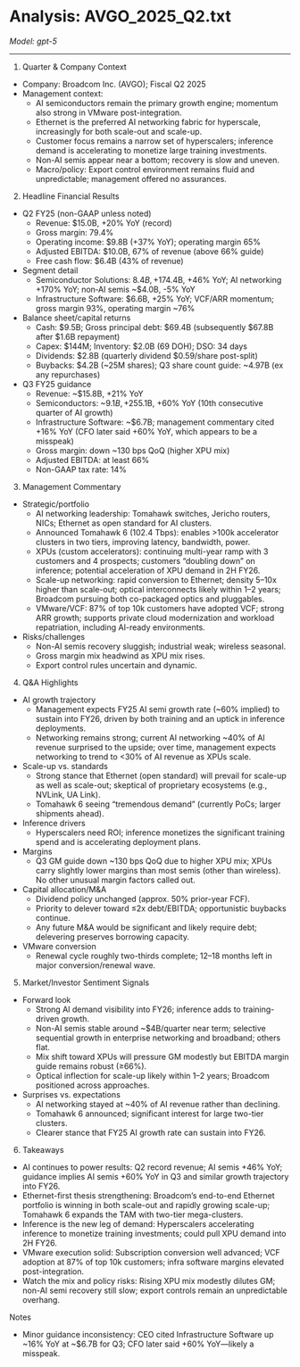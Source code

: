 # Analysis: AVGO_2025_Q2.txt

*Model: gpt-5*

---

1) Quarter & Company Context
- Company: Broadcom Inc. (AVGO); Fiscal Q2 2025
- Management context:
  - AI semiconductors remain the primary growth engine; momentum also strong in VMware post-integration.
  - Ethernet is the preferred AI networking fabric for hyperscale, increasingly for both scale-out and scale-up.
  - Customer focus remains a narrow set of hyperscalers; inference demand is accelerating to monetize large training investments.
  - Non-AI semis appear near a bottom; recovery is slow and uneven.
  - Macro/policy: Export control environment remains fluid and unpredictable; management offered no assurances.

2) Headline Financial Results
- Q2 FY25 (non-GAAP unless noted)
  - Revenue: $15.0B, +20% YoY (record)
  - Gross margin: 79.4%
  - Operating income: $9.8B (+37% YoY); operating margin 65%
  - Adjusted EBITDA: $10.0B, 67% of revenue (above 66% guide)
  - Free cash flow: $6.4B (43% of revenue)
- Segment detail
  - Semiconductor Solutions: $8.4B, +17% YoY; AI semis >$4.4B, +46% YoY; AI networking +170% YoY; non‑AI semis ~$4.0B, -5% YoY
  - Infrastructure Software: $6.6B, +25% YoY; VCF/ARR momentum; gross margin 93%, operating margin ~76%
- Balance sheet/capital returns
  - Cash: $9.5B; Gross principal debt: $69.4B (subsequently $67.8B after $1.6B repayment)
  - Capex: $144M; Inventory: $2.0B (69 DOH); DSO: 34 days
  - Dividends: $2.8B (quarterly dividend $0.59/share post-split)
  - Buybacks: $4.2B (~25M shares); Q3 share count guide: ~4.97B (ex any repurchases)
- Q3 FY25 guidance
  - Revenue: ~$15.8B, +21% YoY
  - Semiconductors: ~$9.1B, +25% YoY; AI semis: ~$5.1B, +60% YoY (10th consecutive quarter of AI growth)
  - Infrastructure Software: ~$6.7B; management commentary cited +16% YoY (CFO later said +60% YoY, which appears to be a misspeak)
  - Gross margin: down ~130 bps QoQ (higher XPU mix)
  - Adjusted EBITDA: at least 66%
  - Non-GAAP tax rate: 14%

3) Management Commentary
- Strategic/portfolio
  - AI networking leadership: Tomahawk switches, Jericho routers, NICs; Ethernet as open standard for AI clusters.
  - Announced Tomahawk 6 (102.4 Tbps): enables >100k accelerator clusters in two tiers, improving latency, bandwidth, power.
  - XPUs (custom accelerators): continuing multi-year ramp with 3 customers and 4 prospects; customers “doubling down” on inference; potential acceleration of XPU demand in 2H FY26.
  - Scale-up networking: rapid conversion to Ethernet; density 5–10x higher than scale-out; optical interconnects likely within 1–2 years; Broadcom pursuing both co-packaged optics and pluggables.
  - VMware/VCF: 87% of top 10k customers have adopted VCF; strong ARR growth; supports private cloud modernization and workload repatriation, including AI-ready environments.
- Risks/challenges
  - Non-AI semis recovery sluggish; industrial weak; wireless seasonal.
  - Gross margin mix headwind as XPU mix rises.
  - Export control rules uncertain and dynamic.

4) Q&A Highlights
- AI growth trajectory
  - Management expects FY25 AI semi growth rate (~60% implied) to sustain into FY26, driven by both training and an uptick in inference deployments.
  - Networking remains strong; current AI networking ~40% of AI revenue surprised to the upside; over time, management expects networking to trend to <30% of AI revenue as XPUs scale.
- Scale-up vs. standards
  - Strong stance that Ethernet (open standard) will prevail for scale-up as well as scale-out; skeptical of proprietary ecosystems (e.g., NVLink, UA Link).
  - Tomahawk 6 seeing “tremendous demand” (currently PoCs; larger shipments ahead).
- Inference drivers
  - Hyperscalers need ROI; inference monetizes the significant training spend and is accelerating deployment plans.
- Margins
  - Q3 GM guide down ~130 bps QoQ due to higher XPU mix; XPUs carry slightly lower margins than most semis (other than wireless). No other unusual margin factors called out.
- Capital allocation/M&A
  - Dividend policy unchanged (approx. 50% prior-year FCF).
  - Priority to delever toward ≤2x debt/EBITDA; opportunistic buybacks continue.
  - Any future M&A would be significant and likely require debt; delevering preserves borrowing capacity.
- VMware conversion
  - Renewal cycle roughly two-thirds complete; 12–18 months left in major conversion/renewal wave.

5) Market/Investor Sentiment Signals
- Forward look
  - Strong AI demand visibility into FY26; inference adds to training-driven growth.
  - Non-AI semis stable around ~$4B/quarter near term; selective sequential growth in enterprise networking and broadband; others flat.
  - Mix shift toward XPUs will pressure GM modestly but EBITDA margin guide remains robust (≥66%).
  - Optical inflection for scale-up likely within 1–2 years; Broadcom positioned across approaches.
- Surprises vs. expectations
  - AI networking stayed at ~40% of AI revenue rather than declining.
  - Tomahawk 6 announced; significant interest for large two-tier clusters.
  - Clearer stance that FY25 AI growth rate can sustain into FY26.

6) Takeaways
- AI continues to power results: Q2 record revenue; AI semis +46% YoY; guidance implies AI semis +60% YoY in Q3 and similar growth trajectory into FY26.
- Ethernet-first thesis strengthening: Broadcom’s end-to-end Ethernet portfolio is winning in both scale-out and rapidly growing scale-up; Tomahawk 6 expands the TAM with two-tier mega-clusters.
- Inference is the new leg of demand: Hyperscalers accelerating inference to monetize training investments; could pull XPU demand into 2H FY26.
- VMware execution solid: Subscription conversion well advanced; VCF adoption at 87% of top 10k customers; infra software margins elevated post-integration.
- Watch the mix and policy risks: Rising XPU mix modestly dilutes GM; non-AI semi recovery still slow; export controls remain an unpredictable overhang.

Notes
- Minor guidance inconsistency: CEO cited Infrastructure Software up ~16% YoY at ~$6.7B for Q3; CFO later said +60% YoY—likely a misspeak.